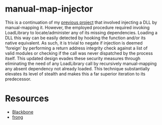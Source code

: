 # manual-map-injector
This is a continuation of my [previous project](https://github.com/thetuh/shellcode-injector) that involved injecting a DLL by manual-mapping it. However, the employed procedure required invoking LoadLibrary to locate/administer any of its missing dependencies. Loading a DLL this way can be easily detected by hooking the function and/or its native equivalent. As such, it is trivial to negate if injection is deemed 'foreign' by performing a return address integrity check against a list of valid modules or checking if the call was never dispatched by the process itself. This updated design evades these security measures through eliminating the need of any LoadLibrary call by recursively manual-mapping any absent dependency not already loaded. This technique substantially elevates its level of stealth and makes this a far superior iteration to its predecessor.
# Resources
* [Blackbone](https://github.com/DarthTon/Blackbone)
* [frong](https://github.com/jonomango/frong)
